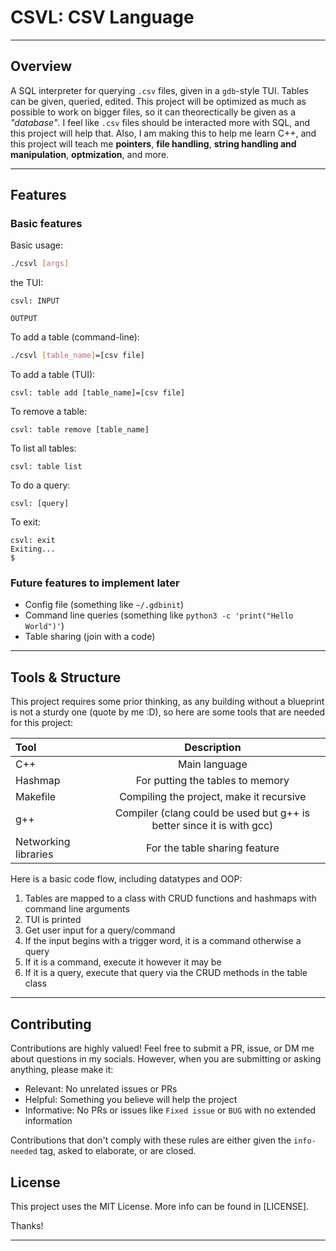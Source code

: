 # CSVL: CSV Language

---

## Overview

A SQL interpreter for querying `.csv` files, given in a `gdb`-style TUI. Tables can be given, queried, edited. 
This project will be optimized as much as possible to work on bigger files, so it can theorectically be given as a *"database"*.
I feel like `.csv` files should be interacted more with SQL, and this project will help that. Also, I am making this to help
me learn C++, and this project will teach me **pointers**, **file handling**, **string handling and manipulation**, **optmization**, and more.

---

## Features

### Basic features

Basic usage:

```bash
./csvl [args]
```

the TUI:

```
csvl: INPUT

OUTPUT
```

To add a table (command-line):

```bash
./csvl [table_name]=[csv file]
```

To add a table (TUI):

```
csvl: table add [table_name]=[csv file]
```

To remove a table:

```
csvl: table remove [table_name]
```

To list all tables:

```
csvl: table list
```

To do a query:

```
csvl: [query]
```

To exit:

```
csvl: exit
Exiting...
$
```

### Future features to implement later

* Config file (something like `~/.gdbinit`)
* Command line queries (something like `python3 -c 'print("Hello World")'`)
* Table sharing (join with a code)

---

## Tools & Structure

This project requires some prior thinking, as any building without a blueprint is not a sturdy one (quote by me :D), so here are some tools that are needed for this project:

| Tool | Description |
|:-----|:--------:|
| C++ | Main language      |
| Hashmap    | For putting the tables to memory       |
| Makefile | Compiling the project, make it recursive |
| g++ | Compiler (clang could be used but g++ is better since it is with gcc) |
| Networking libraries | For the table sharing feature |

Here is a basic code flow, including datatypes and OOP:

1. Tables are mapped to a class with CRUD functions and hashmaps with command line arguments
2. TUI is printed
3. Get user input for a query/command
4. If the input begins with a trigger word, it is a command otherwise a query
5. If it is a command, execute it however it may be
6. If it is a query, execute that query via the CRUD methods in the table class

---

## Contributing

Contributions are highly valued! Feel free to submit a PR, issue, or DM me about questions in my socials. However, when you are submitting or asking anything, please make it:

* Relevant: No unrelated issues or PRs
* Helpful: Something you believe will help the project
* Informative: No PRs or issues like `Fixed issue` or `BUG` with no extended information

Contributions that don't comply with these rules are either given the `info-needed` tag, asked to elaborate, or are closed.

## License

This project uses the MIT License. More info can be found in [LICENSE].

Thanks!

---
